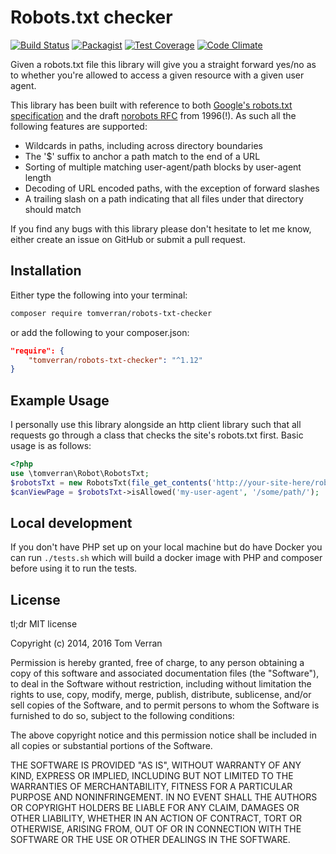 Robots.txt checker
==================

[![Build Status](https://travis-ci.org/tomverran/robots.svg?branch=master)](https://travis-ci.org/tomverran/robots)
[![Packagist](https://img.shields.io/packagist/v/tomverran/robots-txt-checker.svg)](https://packagist.org/packages/tomverran/robots-txt-checker)
[![Test Coverage](https://codeclimate.com/github/tomverran/robots/badges/coverage.svg)](https://codeclimate.com/github/tomverran/robots/coverage)
[![Code Climate](https://codeclimate.com/github/tomverran/robots/badges/gpa.svg)](https://codeclimate.com/github/tomverran/robots)


Given a robots.txt file this library will give you a straight forward yes/no as to whether you're allowed to access
a given resource with a given user agent.

This library has been built with reference to both [Google's robots.txt specification](https://developers.google.com/webmasters/control-crawl-index/docs/robots_txt) and the draft [norobots RFC](http://www.robotstxt.org/norobots-rfc.txt) from 1996(!). As such all the following features are supported:

 - Wildcards in paths, including across directory boundaries
 - The '$' suffix to anchor a path match to the end of a URL
 - Sorting of multiple matching user-agent/path blocks by user-agent length
 - Decoding of URL encoded paths, with the exception of forward slashes
 - A trailing slash on a path indicating that all files under that directory should match

If you find any bugs with this library please don't hesitate to let me know, either create an issue on GitHub or submit a pull request.

Installation
------------

Either type the following into your terminal:

```bash
composer require tomverran/robots-txt-checker
```

or add the following to your composer.json:

```json
"require": {
    "tomverran/robots-txt-checker": "^1.12"
}
```

Example Usage
-------------

I personally use this library alongside an http client library such that all requests go through a class that checks the site's robots.txt first. Basic usage is as follows:
```php
<?php
use \tomverran\Robot\RobotsTxt;
$robotsTxt = new RobotsTxt(file_get_contents('http://your-site-here/robots.txt'));
$canViewPage = $robotsTxt->isAllowed('my-user-agent', '/some/path/');
```

Local development
-----------------

If you don't have PHP set up on your local machine but do have Docker you can run `./tests.sh` which will build 
a docker image with PHP and composer before using it to run the tests.

License
-------

tl;dr MIT license

Copyright (c) 2014, 2016 Tom Verran

Permission is hereby granted, free of charge, to any person obtaining a copy
of this software and associated documentation files (the "Software"), to deal
in the Software without restriction, including without limitation the rights
to use, copy, modify, merge, publish, distribute, sublicense, and/or sell
copies of the Software, and to permit persons to whom the Software is
furnished to do so, subject to the following conditions:

The above copyright notice and this permission notice shall be included in
all copies or substantial portions of the Software.

THE SOFTWARE IS PROVIDED "AS IS", WITHOUT WARRANTY OF ANY KIND, EXPRESS OR
IMPLIED, INCLUDING BUT NOT LIMITED TO THE WARRANTIES OF MERCHANTABILITY,
FITNESS FOR A PARTICULAR PURPOSE AND NONINFRINGEMENT. IN NO EVENT SHALL THE
AUTHORS OR COPYRIGHT HOLDERS BE LIABLE FOR ANY CLAIM, DAMAGES OR OTHER
LIABILITY, WHETHER IN AN ACTION OF CONTRACT, TORT OR OTHERWISE, ARISING FROM,
OUT OF OR IN CONNECTION WITH THE SOFTWARE OR THE USE OR OTHER DEALINGS IN
THE SOFTWARE.
